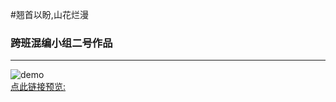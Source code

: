 #翘首以盼,山花烂漫  
### 跨班混编小组二号作品  
***
![demo](https://chinese-gemini-star.github.io/Looking-forward-to-the-beautiful-flowers/)   
 [点此链接预览:](https://chinese-gemini-star.github.io/Looking-forward-to-the-beautiful-flowers/)